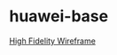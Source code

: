 # huawei-base
[High Fidelity Wireframe]('https://www.figma.com/file/tYG70ptsYxD2eMBEd5Fmif/Huawei-Base?node-id=62%3A96')
